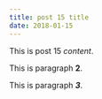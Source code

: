 ```yaml
---
title: post 15 title
date: 2018-01-15
---
```

This is post 15 *content*.

This is paragraph **2**.

This is paragraph ***3***.

